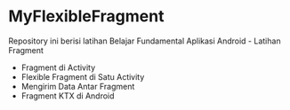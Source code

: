 # MyFlexibleFragment
Repository ini berisi latihan Belajar Fundamental Aplikasi Android - Latihan Fragment
- Fragment di Activity
- Flexible Fragment di Satu Activity
- Mengirim Data Antar Fragment
- Fragment KTX di Android
